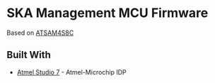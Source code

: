 # SKA Management MCU Firmware

Based on [ATSAM4S8C](http://www.microchip.com/wwwproducts/en/ATSAM4S8C)

## Built With

* [Atmel Studio 7](http://www.microchip.com/development-tools/atmel-studio-7) - Atmel-Microchip IDP

